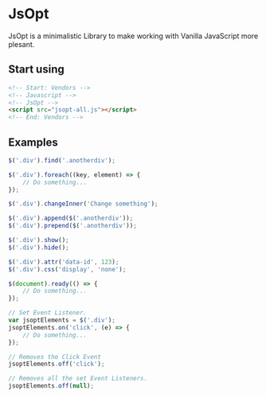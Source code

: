 # JsOpt
JsOpt is a minimalistic Library to make working with Vanilla JavaScript more plesant.

## Start using
```html
<!-- Start: Vendors -->
<!-- Javascript -->
<!-- JsOpt -->
<script src="jsopt-all.js"></script>
<!-- End: Vendors -->
```

## Examples
```javascript
$('.div').find('.anotherdiv');

$('.div').foreach((key, element) => {
    // Do something...
});

$('.div').changeInner('Change something');

$('.div').append($('.anotherdiv'));
$('.div').prepend($('.anotherdiv'));

$('.div').show();
$('.div').hide();

$('.div').attr('data-id', 123);
$('.div').css('display', 'none');

$(document).ready(() => {
    // Do something...
});

// Set Event Listener.
var jsoptElements = $('.div');
jsoptElements.on('click', (e) => {
    // Do something...
});

// Removes the Click Event
jsoptElements.off('click');

// Removes all the set Event Listeners.
jsoptElements.off(null);
```
